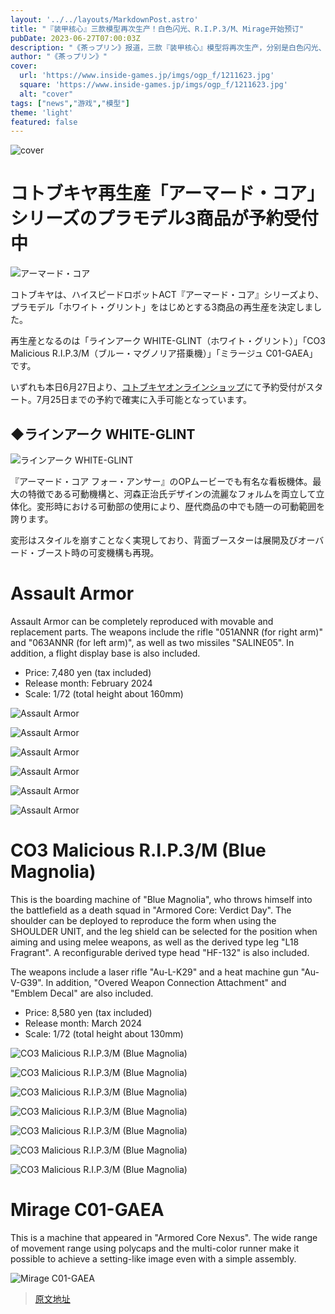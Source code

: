 ```yaml
---
layout: '../../layouts/MarkdownPost.astro'
title: "『装甲核心』三款模型再次生产！白色闪光、R.I.P.3/M、Mirage开始预订"
pubDate: 2023-06-27T07:00:03Z
description: "《茶っプリン》报道，三款『装甲核心』模型将再次生产，分别是白色闪光、R.I.P.3/M和Mirage。"
author: "《茶っプリン》"
cover:
  url: 'https://www.inside-games.jp/imgs/ogp_f/1211623.jpg'
  square: 'https://www.inside-games.jp/imgs/ogp_f/1211623.jpg'
  alt: "cover"
tags: ["news","游戏","模型"]
theme: 'light'
featured: false
---
```

![cover](https://www.inside-games.jp/imgs/ogp_f/1211623.jpg)

# コトブキヤ再生産「アーマード・コア」シリーズのプラモデル3商品が予約受付中

![アーマード・コア](https://www.inside-games.jp/imgs/zoom/1211596.jpg)

コトブキヤは、ハイスピードロボットACT『アーマード・コア』シリーズより、プラモデル「ホワイト・グリント」をはじめとする3商品の再生産を決定しました。

再生産となるのは「ラインアーク WHITE-GLINT（ホワイト・グリント）」「CO3 Malicious R.I.P.3/M（ブルー・マグノリア搭乗機）」「ミラージュ C01-GAEA」です。

いずれも本日6月27日より、[コトブキヤオンラインショップ](https://shop.kotobukiya.co.jp/shop/goods/search.aspx?search_filter1=1&amp;search.x=on)にて予約受付がスタート。7月25日までの予約で確実に入手可能となっています。

## ◆ラインアーク WHITE-GLINT

![ラインアーク WHITE-GLINT](https://www.inside-games.jp/imgs/zoom/1211600.jpg)

『アーマード・コア フォー・アンサー』のOPムービーでも有名な看板機体。最大の特徴である可動機構と、河森正治氏デザインの流麗なフォルムを両立して立体化。変形時における可動部の使用により、歴代商品の中でも随一の可動範囲を誇ります。

変形はスタイルを崩すことなく実現しており、背面ブースターは展開及びオーバード・ブースト時の可変機構も再現。
# Assault Armor

Assault Armor can be completely reproduced with movable and replacement parts. The weapons include the rifle "051ANNR (for right arm)" and "063ANNR (for left arm)", as well as two missiles "SALINE05". In addition, a flight display base is also included.

- Price: 7,480 yen (tax included)
- Release month: February 2024
- Scale: 1/72 (total height about 160mm)

![Assault Armor](https://www.inside-games.jp/imgs/zoom/1211591.jpg)

![Assault Armor](https://www.inside-games.jp/imgs/zoom/1211592.jpg)

![Assault Armor](https://www.inside-games.jp/imgs/zoom/1211595.jpg)

![Assault Armor](https://www.inside-games.jp/imgs/zoom/1211597.jpg)

![Assault Armor](https://www.inside-games.jp/imgs/zoom/1211598.jpg)

![Assault Armor](https://www.inside-games.jp/imgs/zoom/1211599.jpg)

# CO3 Malicious R.I.P.3/M (Blue Magnolia)

This is the boarding machine of "Blue Magnolia", who throws himself into the battlefield as a death squad in "Armored Core: Verdict Day". The shoulder can be deployed to reproduce the form when using the SHOULDER UNIT, and the leg shield can be selected for the position when aiming and using melee weapons, as well as the derived type leg "L18 Fragrant". A reconfigurable derived type head "HF-132" is also included.

The weapons include a laser rifle "Au-L-K29" and a heat machine gun "Au-V-G39". In addition, "Overed Weapon Connection Attachment" and "Emblem Decal" are also included.

- Price: 8,580 yen (tax included)
- Release month: March 2024
- Scale: 1/72 (total height about 130mm)

![CO3 Malicious R.I.P.3/M (Blue Magnolia)](https://www.inside-games.jp/imgs/zoom/1211615.jpg)

![CO3 Malicious R.I.P.3/M (Blue Magnolia)](https://www.inside-games.jp/imgs/zoom/1211616.jpg)

![CO3 Malicious R.I.P.3/M (Blue Magnolia)](https://www.inside-games.jp/imgs/zoom/1211617.jpg)

![CO3 Malicious R.I.P.3/M (Blue Magnolia)](https://www.inside-games.jp/imgs/zoom/1211618.jpg)

![CO3 Malicious R.I.P.3/M (Blue Magnolia)](https://www.inside-games.jp/imgs/zoom/1211619.jpg)

![CO3 Malicious R.I.P.3/M (Blue Magnolia)](https://www.inside-games.jp/imgs/zoom/1211620.jpg)

![CO3 Malicious R.I.P.3/M (Blue Magnolia)](https://www.inside-games.jp/imgs/zoom/1211621.jpg)

# Mirage C01-GAEA

This is a machine that appeared in "Armored Core Nexus". The wide range of movement range using polycaps and the multi-color runner make it possible to achieve a setting-like image even with a simple assembly.

![Mirage C01-GAEA](https://www.inside-games.jp/imgs/zoom/1211613.jpg)

>[原文地址](https://www.inside-games.jp/article/2023/06/27/146838.html)  
